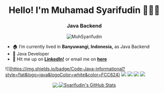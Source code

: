 <h1 align="center">Hello! I'm Muhamad Syarifudin 🙇🏻‍♂️</h1>
<h3 align="center">Java Backend</h3>

<p align="center"> <img src="https://komarev.com/ghpvc/?username=MuhSyarifudin" alt="MuhSyarifudin" /> </p>

- 🏠 I’m currently lived in **Banyuwangi, Indonesia,** as Java Backend
- 📃 Java Developer
- 📩 Hit me up on **[LinkedIn!](https://linkedin.com/in/muhamadsyarifudin)** or email me on **[here](mailto:syarifudin.thegreat10@gmail.com)**

![][(https://img.shields.io/badge/Code-Java-informational?style=flat&logo=java&logoColor=white&color=FCC624)](https://img.shields.io/badge/Code-Java-informational%3Fstyle%3Dflat%26logo%3Djava%26logoColor%3Dwhite%26color%3DF7DF1E?color=%23e28743
)
![](https://img.shields.io/badge/Code-JavaScript-informational?style=flat&logo=javascript&logoColor=white&color=F7DF1E)
![](https://img.shields.io/badge/Library-Spring-informational?style=flat&logo=spring&logoColor=white&color=336791)
![](https://img.shields.io/badge/Tools-PostgreSQL-informational?style=flat&logo=postgresql&logoColor=white&color=336791)
![](https://img.shields.io/badge/Tools-Docker-informational?style=flat&logo=docker&logoColor=white&color=2496ED)

<p align="center">
  <a href="https://github.com/MuhSyarifudin">
    <img align="center" src="https://github-readme-stats.vercel.app/api/top-langs/?username=MuhSyarifudin&hide=html,css,php&langs_count=5&layout=compact" />
  </a>
  <a href="https://github.com/MuhSyarifudin">
    <img align="center" src="https://github-readme-stats.vercel.app/api?username=MuhSyarifudin&show_icons=true&line_height=33&count_private=true&hide=issues,contribs" alt="Syarifudin's GitHub Stats" />
  </a>
</p>
